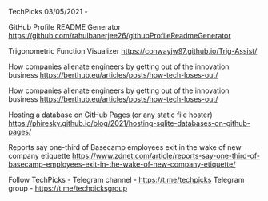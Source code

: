 TechPicks 03/05/2021 -

GitHub Profile README Generator
https://github.com/rahulbanerjee26/githubProfileReadmeGenerator

Trigonometric Function Visualizer
https://conwayjw97.github.io/Trig-Assist/

How companies alienate engineers by getting out of the innovation business
https://berthub.eu/articles/posts/how-tech-loses-out/

How companies alienate engineers by getting out of the innovation business
https://berthub.eu/articles/posts/how-tech-loses-out/

Hosting a database on GitHub Pages (or any static file hoster)
https://phiresky.github.io/blog/2021/hosting-sqlite-databases-on-github-pages/

Reports say one-third of Basecamp employees exit in the wake of new company etiquette
https://www.zdnet.com/article/reports-say-one-third-of-basecamp-employees-exit-in-the-wake-of-new-company-etiquette/

Follow TechPicks -
Telegram channel - https://t.me/techpicks
Telegram group - https://t.me/techpicksgroup